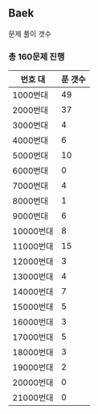 ## Baek

문제 풀이 갯수

### 총 160문제 진행

번호 대 | 푼 갯수
--------- | -------
1000번대 | 49
2000번대 | 37
3000번대 | 4
4000번대 | 6
5000번대 | 10
6000번대 | 0
7000번대 | 4
8000번대 | 1
9000번대 | 6
10000번대 | 8
11000번대 | 15
12000번대 | 3
13000번대 | 4
14000번대 | 7
15000번대 | 5
16000번대 | 3
17000번대 | 5
18000번대 | 3
19000번대 | 2
20000번대 | 0
21000번대 | 0
